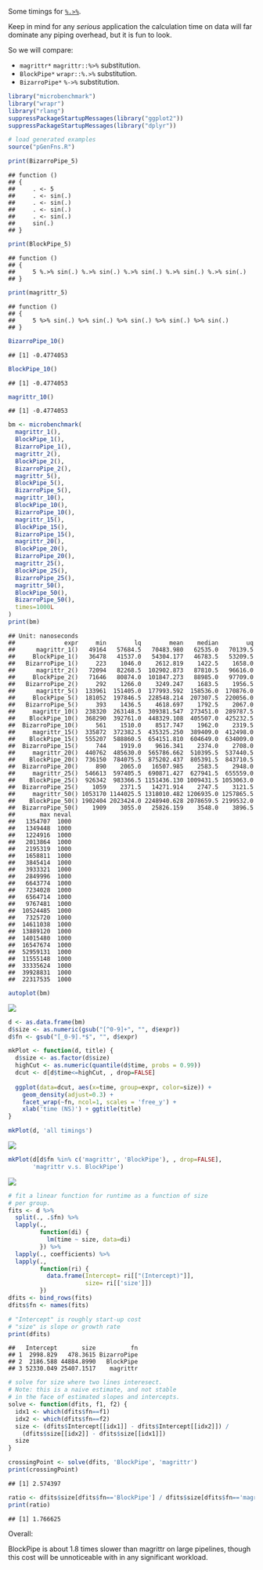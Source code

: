 Some timings for [`%.>%`](http://www.win-vector.com/blog/2017/07/in-praise-of-syntactic-sugar/).

Keep in mind for any *serious* application the calculation time on data will far dominate any piping overhead, but it is fun to look.

So we will compare:

-   `magrittr*` `magrittr::%>%` substitution.
-   `BlockPipe*` `wrapr::%.>%` substitution.
-   `BizarroPipe*` `%->%` substitution.

``` r
library("microbenchmark")
library("wrapr")
library("rlang")
suppressPackageStartupMessages(library("ggplot2"))
suppressPackageStartupMessages(library("dplyr"))

# load generated examples
source("pGenFns.R")

print(BizarroPipe_5)
```

    ## function () 
    ## {
    ##     . <- 5
    ##     . <- sin(.)
    ##     . <- sin(.)
    ##     . <- sin(.)
    ##     . <- sin(.)
    ##     sin(.)
    ## }

``` r
print(BlockPipe_5)
```

    ## function () 
    ## {
    ##     5 %.>% sin(.) %.>% sin(.) %.>% sin(.) %.>% sin(.) %.>% sin(.)
    ## }

``` r
print(magrittr_5)
```

    ## function () 
    ## {
    ##     5 %>% sin(.) %>% sin(.) %>% sin(.) %>% sin(.) %>% sin(.)
    ## }

``` r
BizarroPipe_10()
```

    ## [1] -0.4774053

``` r
BlockPipe_10()
```

    ## [1] -0.4774053

``` r
magrittr_10()
```

    ## [1] -0.4774053

``` r
bm <- microbenchmark(
  magrittr_1(),
  BlockPipe_1(),
  BizarroPipe_1(),
  magrittr_2(),
  BlockPipe_2(),
  BizarroPipe_2(),
  magrittr_5(),
  BlockPipe_5(),
  BizarroPipe_5(),
  magrittr_10(),
  BlockPipe_10(),
  BizarroPipe_10(),
  magrittr_15(),
  BlockPipe_15(),
  BizarroPipe_15(),
  magrittr_20(),
  BlockPipe_20(),
  BizarroPipe_20(),
  magrittr_25(),
  BlockPipe_25(),
  BizarroPipe_25(), 
  magrittr_50(),
  BlockPipe_50(),
  BizarroPipe_50(), 
  times=1000L
)
print(bm)
```

    ## Unit: nanoseconds
    ##              expr     min        lq        mean    median        uq
    ##      magrittr_1()   49164   57684.5   70483.980   62535.0   70139.5
    ##     BlockPipe_1()   36478   41537.0   54304.177   46783.5   53209.5
    ##   BizarroPipe_1()     223    1046.0    2612.819    1422.5    1658.0
    ##      magrittr_2()   72094   82268.5  102902.873   87810.5   96616.0
    ##     BlockPipe_2()   71646   80874.0  101847.273   88985.0   97709.0
    ##   BizarroPipe_2()     292    1266.0    3249.247    1683.5    1956.5
    ##      magrittr_5()  133961  151405.0  177993.592  158536.0  170876.0
    ##     BlockPipe_5()  181052  197846.5  228548.214  207307.5  220056.0
    ##   BizarroPipe_5()     393    1436.5    4618.697    1792.5    2067.0
    ##     magrittr_10()  238320  263148.5  309381.547  273451.0  289787.5
    ##    BlockPipe_10()  368290  392761.0  448329.108  405507.0  425232.5
    ##  BizarroPipe_10()     561    1510.0    8517.747    1962.0    2319.5
    ##     magrittr_15()  335872  372382.5  435325.250  389409.0  412498.0
    ##    BlockPipe_15()  555207  588860.5  654151.810  604649.0  634009.0
    ##  BizarroPipe_15()     744    1919.0    9616.341    2374.0    2708.0
    ##     magrittr_20()  440762  485630.0  565786.662  510395.5  537440.5
    ##    BlockPipe_20()  736150  784075.5  875202.437  805391.5  843710.5
    ##  BizarroPipe_20()     890    2065.0   16507.985    2583.5    2948.0
    ##     magrittr_25()  546613  597405.5  690871.427  627941.5  655559.0
    ##    BlockPipe_25()  926342  983366.5 1151436.130 1009431.5 1053063.0
    ##  BizarroPipe_25()    1059    2371.5   14271.914    2747.5    3121.5
    ##     magrittr_50() 1053170 1144025.5 1318010.482 1206935.0 1257865.5
    ##    BlockPipe_50() 1902404 2023424.0 2248940.628 2078659.5 2199532.0
    ##  BizarroPipe_50()    1909    3055.0   25826.159    3548.0    3896.5
    ##       max neval
    ##   1354707  1000
    ##   1349448  1000
    ##   1224916  1000
    ##   2013864  1000
    ##   2195319  1000
    ##   1658811  1000
    ##   3845414  1000
    ##   3933321  1000
    ##   2849996  1000
    ##   6643774  1000
    ##   7234028  1000
    ##   6564714  1000
    ##   9767481  1000
    ##  10524485  1000
    ##   7325720  1000
    ##  14611038  1000
    ##  13889120  1000
    ##  14015480  1000
    ##  16547674  1000
    ##  52959131  1000
    ##  11555148  1000
    ##  33335624  1000
    ##  39928831  1000
    ##  22317535  1000

``` r
autoplot(bm)
```

![](PipePerformance_files/figure-markdown_github/timings-1.png)

``` r
d <- as.data.frame(bm)
d$size <- as.numeric(gsub("[^0-9]+", "", d$expr))
d$fn <- gsub("[_0-9].*$", "", d$expr)

mkPlot <- function(d, title) {
  d$size <- as.factor(d$size)
  highCut <- as.numeric(quantile(d$time, probs = 0.99))
  dcut <- d[d$time<=highCut, , drop=FALSE]
  
  ggplot(data=dcut, aes(x=time, group=expr, color=size)) +
    geom_density(adjust=0.3) +
    facet_wrap(~fn, ncol=1, scales = 'free_y') +
    xlab('time (NS)') + ggtitle(title)
}

mkPlot(d, 'all timings')
```

![](PipePerformance_files/figure-markdown_github/replot-1.png)

``` r
mkPlot(d[d$fn %in% c('magrittr', 'BlockPipe'), , drop=FALSE], 
       'magrittr v.s. BlockPipe')
```

![](PipePerformance_files/figure-markdown_github/replot-2.png)

``` r
# fit a linear function for runtime as a function of size
# per group.
fits <- d %>%
  split(., .$fn) %>%
  lapply(., 
         function(di) { 
           lm(time ~ size, data=di) 
         }) %>%
  lapply(., coefficients) %>%
  lapply(., 
         function(ri) {
           data.frame(Intercept= ri[["(Intercept)"]],
                      size= ri[['size']])
         }) 
dfits <- bind_rows(fits)
dfits$fn <- names(fits)

# "Intercept" is roughly start-up cost 
# "size" is slope or growth rate
print(dfits)
```

    ##   Intercept       size          fn
    ## 1  2998.829   478.3615 BizarroPipe
    ## 2  2186.588 44884.8990   BlockPipe
    ## 3 52330.049 25407.1517    magrittr

``` r
# solve for size where two lines interesect.
# Note: this is a naive estimate, and not stable
# in the face of estimated slopes and intercepts.
solve <- function(dfits, f1, f2) {
  idx1 <- which(dfits$fn==f1)
  idx2 <- which(dfits$fn==f2)
  size <- (dfits$Intercept[[idx1]] - dfits$Intercept[[idx2]]) /
    (dfits$size[[idx2]] - dfits$size[[idx1]])
  size
}

crossingPoint <- solve(dfits, 'BlockPipe', 'magrittr')
print(crossingPoint)
```

    ## [1] 2.574397

``` r
ratio <- dfits$size[dfits$fn=='BlockPipe'] / dfits$size[dfits$fn=='magrittr']
print(ratio)
```

    ## [1] 1.766625

Overall:

BlockPipe is about 1.8 times slower than magrittr on large pipelines, though this cost will be unnoticeable with in any significant workload.
